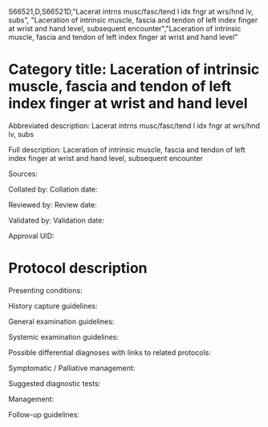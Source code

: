 S66521,D,S66521D,"Lacerat intrns musc/fasc/tend l idx fngr at wrs/hnd lv, subs", "Laceration of intrinsic muscle, fascia and tendon of left index finger at wrist and hand level, subsequent encounter","Laceration of intrinsic muscle, fascia and tendon of left index finger at wrist and hand level"
# Category title: Laceration of intrinsic muscle, fascia and tendon of left index finger at wrist and hand level

Abbreviated description: Lacerat intrns musc/fasc/tend l idx fngr at wrs/hnd lv, subs

Full description: Laceration of intrinsic muscle, fascia and tendon of left index finger at wrist and hand level, subsequent encounter

Sources:

Collated by:
Collation date:

Reviewed by:
Review date:

Validated by:
Validation date:

Approval UID:

# Protocol description

Presenting conditions:

History capture guidelines:

General examination guidelines:

Systemic examination guidelines:

Possible differential diagnoses with links to related protocols:

Symptomatic / Palliative management:

Suggested diagnostic tests:

Management:

Follow-up guidelines:
